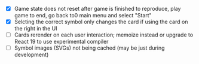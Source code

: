 - [x] Game state does not reset after game is finished to reproduce, play game to end, go back to0 main menu and select "Start"
- [x] Selcting the correct symbol only changes the card if using the card on the right in the UI
- [ ] Cards rerender on each user interaction; memoize instead or upgrade to React 19 to use experimental compiler
- [ ] Symbol images (SVGs) not being cached (may be just during development)
